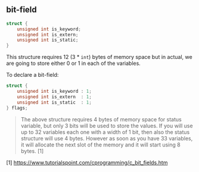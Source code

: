 ## bit-field

```c
struct {
    unsigned int is_keyword;
    unsigned int is_extern;
    unsigned int is_static;
}
```

This structure requires 12 (3 * `int`) bytes of memory space but in actual, we are going to store either 0 or 1 in each of the variables. 

To declare a bit-field:

```c
struct {
    unsigned int is_keyword : 1;
    unsigned int is_extern  : 1;
    unsigned int is_static  : 1;
} flags;
```

> The above structure requires 4 bytes of memory space for status variable, but only 3 bits will be used to store the values. If you will use up to 32 variables each one with a width of 1 bit,  then also the status structure will use 4 bytes. However as soon as you  have 33 variables, it will allocate the next slot of the memory and it  will start using 8 bytes. [1]



[1] https://www.tutorialspoint.com/cprogramming/c_bit_fields.htm